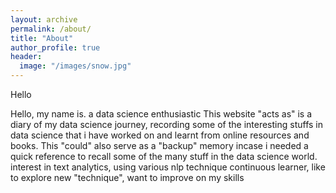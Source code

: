 ```yaml
---
layout: archive
permalink: /about/
title: "About"
author_profile: true
header:
  image: "/images/snow.jpg"
---
```


Hello

Hello, my name is. a data science enthusiastic
This website "acts as" is a diary of my data science journey, recording some of the interesting stuffs in data science that i have worked on and learnt from online resources and books.
This "could" also serve as a "backup" memory incase i needed a quick reference to recall some of the many stuff in the data science world.
interest in text analytics, using various nlp technique
continuous learner, like to explore new "technique", want to improve on my skills
